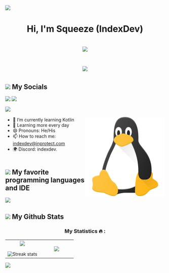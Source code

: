 <img src="https://user-images.githubusercontent.com/73097560/115834477-dbab4500-a447-11eb-908a-139a6edaec5c.gif">

<h1 align="center"><b> Hi, I'm Squeeze (IndexDev) </b>

<p align="center">
  <a href="https://github.com/DenverCoder1/readme-typing-svg"><img src="https://readme-typing-svg.herokuapp.com?Passionate=About+Arogramming&color=cyan&size=25&center=true&vCenter=true&width=600&height=100&lines=Pocketmine+Developer,;Spigot,+Paper,+and+BungeeCord+Developer,;Cybersecurity+Lover,;PHP+and+Java+Developer,;Active+Developer,;Passionate+About+Football..&hearts;++,;19+Years,;Mexican..<3,;Love+to+learn+new+stuffs..<3"></a>
</p>

<img src="https://github.com/user-attachments/assets/293a1e9b-4eee-4cd8-9372-ca7aceb51ebd" height="300">


<h2><img src="https://media.giphy.com/media/2Wg89Ea84IMmkxMngo/giphy.gif" height="20"> My Socials</h2>
<p>
  <a href="mailto:indexdev@inprotect.com" target="_blank"><img height="28" src = "https://img.shields.io/badge/gmail-c14438?&style=for-the-badge&logo=gmail&logoColor=white"></a>
  <a href="discord:discord.com/indexdev." target="_cyan"><img height="28" src = "https://img.shields.io/badge/discord-c14438?&style=for-the-badge&logo=discord&logoColor=white"></a>
  <div align="justify">
  
[![](https://visitcount.itsvg.in/api?id=1010nishant&icon=3&color=6)](https://visitcount.itsvg.in)
  
</div>
</p>

<img align ="right" src = "https://raw.githubusercontent.com/pratik-kale20/pratik-kale20/main/linux.png" width="250" height="250">

- 🌱 I’m currently learning Kotlin
- 🤔 Learning more every day
- 😄 Pronouns: He/His
- 📫 How to reach me: indexdev@inprotect.com
- 🌍​ Discord: indexdev.
<br></br>

<h2><img src="https://media.giphy.com/media/VdoIFLsMIlwzfKD520/giphy.gif" height="20"> My favorite programming languages and IDE

</h2>                                                                                                                       

<p align="">
  <a href="https://skillicons.dev">
    <img src="https://skillicons.dev/icons?i=php,css,html,python,javascript,mongodb,linux,vscode&perline=14" />
  </a>
</p>

<h2><img src="https://media.giphy.com/media/cj87CxfRtrUifF3Ryk/giphy.gif" height="25"> My Github Stats</h2>

<h3 align="center">My Statistics 🔥 :</h3>
<p align="center">
<table align="center">
<tr border="none">
<td width="50%" align="center">
  
  <img  align="center"  src="https://github-readme-stats.vercel.app/api?username=Indexa2&theme=dark&show_icons=true&count_private=true" />
  <br></br>
  <img  title="🔥 Get streak stats for your profile at git.io/streak-stats" alt="Streak stats" src="https://github-readme-streak-stats.herokuapp.com/?user=Indexa2&theme=dark&hide_border=false" />
</td>
<td width="50%" align="center">

  <img  align="center"  src="https://github-readme-stats.anuraghazra1.vercel.app/api/top-langs/?username=Indexa2&theme=dark&hide_border=false&no-bg=true&no-frame=true&langs_count=10"/>
  
  </td>
</tr>
</table>
<img src="https://user-images.githubusercontent.com/73097560/115834477-dbab4500-a447-11eb-908a-139a6edaec5c.gif">
